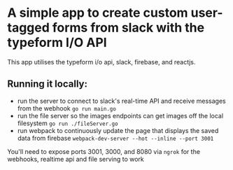 # A simple app to create custom user-tagged forms from slack with the typeform I/O API

This app utilises the typeform i/o api, slack, firebase, and reactjs.

## Running it locally:

* run the server to connect to slack's real-time API and receive messages from the webhook `go run main.go`
* run the file server so the images endpoints can get images off the local filesystem `go run ./fileServer.go`
* run webpack to continuously update the page that displays the saved data from firebase `webpack-dev-server --hot --inline --port 3001`

You'll need to expose ports 3001, 3000, and 8080 via `ngrok` for the webhooks, realtime api and file serving to work
